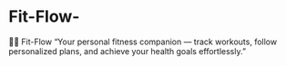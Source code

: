 # Fit-Flow-
🏋️‍♂️ Fit-Flow  “Your personal fitness companion — track workouts, follow personalized plans, and achieve your health goals effortlessly.”
